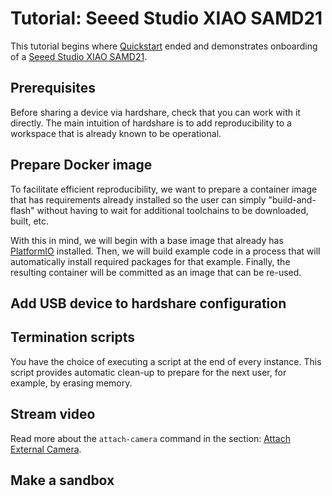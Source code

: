 # Tutorial: Seeed Studio XIAO SAMD21

This tutorial begins where [Quickstart](/hardshare/quickstart) ended and demonstrates
onboarding of a [Seeed Studio XIAO SAMD21](https://wiki.seeedstudio.com/Seeeduino-XIAO/).


## Prerequisites

Before sharing a device via hardshare, check that you can work with it directly.
The main intuition of hardshare is to add reproducibility to a workspace that is
already known to be operational.


## Prepare Docker image

To facilitate efficient reproducibility, we want to prepare a container
image that has requirements already installed so the user can simply
"build-and-flash" without having to wait for additional toolchains to be
downloaded, built, etc.

With this in mind, we will begin with a base image that already has [PlatformIO](https://docs.platformio.org/en/latest/what-is-platformio.html)
installed. Then, we will build example code in a process that will automatically
install required packages for that example. Finally, the resulting container
will be committed as an image that can be re-used.


## Add USB device to hardshare configuration


## Termination scripts

You have the choice of executing a script at the end of every instance.
This script provides automatic clean-up to prepare for the next user,
for example, by erasing memory.


## Stream video

Read more about the `attach-camera` command in the section: [Attach External Camera](/hardshare/attach_camera).


## Make a sandbox
